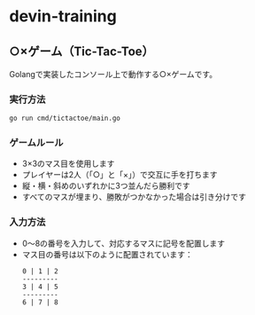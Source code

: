 # devin-training

## ○×ゲーム（Tic-Tac-Toe）

Golangで実装したコンソール上で動作する○×ゲームです。

### 実行方法

```bash
go run cmd/tictactoe/main.go
```

### ゲームルール

- 3×3のマス目を使用します
- プレイヤーは2人（「○」と「×」）で交互に手を打ちます
- 縦・横・斜めのいずれかに3つ並んだら勝利です
- すべてのマスが埋まり、勝敗がつかなかった場合は引き分けです

### 入力方法

- 0〜8の番号を入力して、対応するマスに記号を配置します
- マス目の番号は以下のように配置されています：
  ```
  0 | 1 | 2
  ---------
  3 | 4 | 5
  ---------
  6 | 7 | 8
  ```
